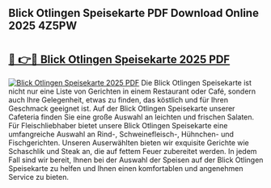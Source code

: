 ## Blick Otlingen Speisekarte PDF Download Online 2025 4Z5PW

# <h2><a href="http://gc98wk.nevu.top/?p=Blick+Otlingen+Speisekarte">🔗 👉🔴 Blick Otlingen Speisekarte 2025 PDF</a></h2>

[![Blick Otlingen Speisekarte 2025 PDF](https://i.imgur.com/dBaPXMq.png)](http://gc98wk.nevu.top/?p=Blick+Otlingen+Speisekarte)
Die Blick Otlingen Speisekarte ist nicht nur eine Liste von Gerichten in einem Restaurant oder Café, sondern auch Ihre Gelegenheit, etwas zu finden, das köstlich und für Ihren Geschmack geeignet ist. Auf der Blick Otlingen Speisekarte unserer Cafeteria finden Sie eine große Auswahl an leichten und frischen Salaten. Für Fleischliebhaber bietet unsere Blick Otlingen Speisekarte eine umfangreiche Auswahl an Rind-, Schweinefleisch-, Hühnchen- und Fischgerichten. Unseren Auserwählten bieten wir exquisite Gerichte wie Schaschlik und Steak an, die auf fettem Feuer zubereitet werden. In jedem Fall sind wir bereit, Ihnen bei der Auswahl der Speisen auf der Blick Otlingen Speisekarte zu helfen und Ihnen einen komfortablen und angenehmen Service zu bieten.
